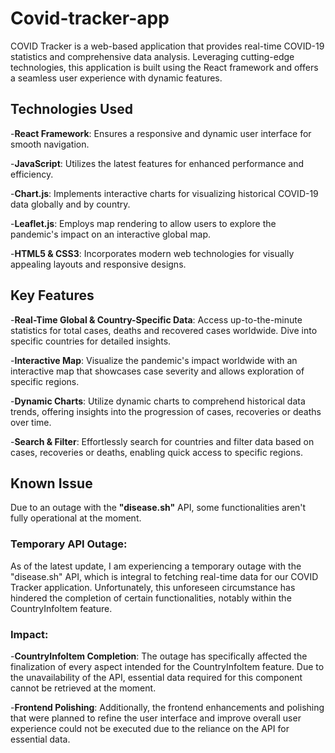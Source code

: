 # Covid-tracker-app

COVID Tracker is a web-based application that provides real-time COVID-19 statistics and comprehensive data analysis. Leveraging cutting-edge technologies, this application is built using the React framework and offers a seamless user experience with dynamic features.

## Technologies Used
-**React Framework**: Ensures a responsive and dynamic user interface for smooth navigation.

-**JavaScript**: Utilizes the latest features for enhanced performance and efficiency.

-**Chart.js**: Implements interactive charts for visualizing historical COVID-19 data globally and by country.

-**Leaflet.js**: Employs map rendering to allow users to explore the pandemic's impact on an interactive global map.

-**HTML5 & CSS3**: Incorporates modern web technologies for visually appealing layouts and responsive designs.
<br>

## Key Features
-**Real-Time Global & Country-Specific Data**: Access up-to-the-minute statistics for total cases, deaths and recovered cases worldwide. Dive into specific countries for detailed insights.

-**Interactive Map**: Visualize the pandemic's impact worldwide with an interactive map that showcases case severity and allows exploration of specific regions.

-**Dynamic Charts**: Utilize dynamic charts to comprehend historical data trends, offering insights into the progression of cases, recoveries or deaths over time.

-**Search & Filter**: Effortlessly search for countries and filter data based on cases, recoveries or deaths, enabling quick access to specific regions.
<br>

## Known Issue
Due to an outage with the **"disease.sh"** API, some functionalities aren't fully operational at the moment.

### Temporary API Outage:

As of the latest update, I am experiencing a temporary outage with the "disease.sh" API, which is integral to fetching real-time data for our COVID Tracker application. Unfortunately, this unforeseen circumstance has hindered the completion of certain functionalities, notably within the CountryInfoItem feature.

### Impact:
-**CountryInfoItem Completion**: The outage has specifically affected the finalization of every aspect intended for the CountryInfoItem feature. Due to the unavailability of the API, essential data required for this component cannot be retrieved at the moment.

-**Frontend Polishing**: Additionally, the frontend enhancements and polishing that were planned to refine the user interface and improve overall user experience could not be executed due to the reliance on the API for essential data.
